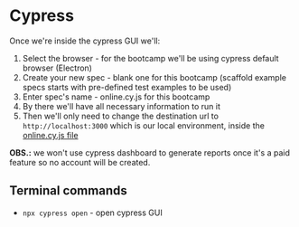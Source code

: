 # Cypress

Once we're inside the cypress GUI we'll:
1. Select the browser - for the bootcamp we'll be using cypress default browser (Electron)
2. Create your new spec - blank one for this bootcamp (scaffold example specs starts with pre-defined test examples to be used)
3. Enter spec's name - online.cy.js for this bootcamp
4. By there we'll have all necessary information to run it
5. Then we'll only need to change the destination url to `http://localhost:3000` which is our local environment, inside the [online.cy.js file](cypress/e2e/online.cy.js) 

**OBS.:** we won't use cypress dashboard to generate reports once it's a paid feature so no account will be created.

## Terminal commands
- `npx cypress open` - open cypress GUI
